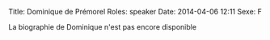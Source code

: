 Title: Dominique de Prémorel
Roles: speaker
Date: 2014-04-06 12:11
Sexe: F

La biographie de Dominique n'est pas encore disponible
